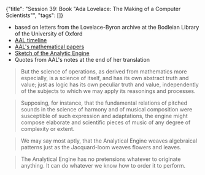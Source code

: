 {"title": "Session 39: Book \"Ada Lovelace: The Making of a Computer Scientists\"", "tags": []}

* based on letters from the Lovelace-Byron archive at the Bodleian Library of the University of Oxford
* [AAL timeline](https://www.timetoast.com/timelines/ada-lovelace)
* [AAL's mathematical papers](https://www.claymath.org/publications/ada-lovelaces-mathematical-papers)
* [Sketch of the Analytic Engine](https://www.fourmilab.ch/babbage/sketch.html)
* Quotes from AAL's notes at the end of her translation

> But the science of operations, as derived from mathematics more especially,
is a science of itself, and has its own abstract truth and value; just as
logic has its own peculiar truth and value, independently of the subjects
to which we may apply its reasonings and processes.

> Supposing, for instance, that the fundamental relations of pitched sounds
in the science of harmony and of musical composition were susceptible of
such expression and adaptations, the engine might compose elaborate and
scientific pieces of music of any degree of complexity or extent.

> We may say most aptly, that the Analytical Engine weaves algebraical patterns just as the Jacquard-loom weaves flowers and leaves.

> The Analytical Engine has no pretensions whatever to originate anything. It can do whatever we know how to order it to perform.

